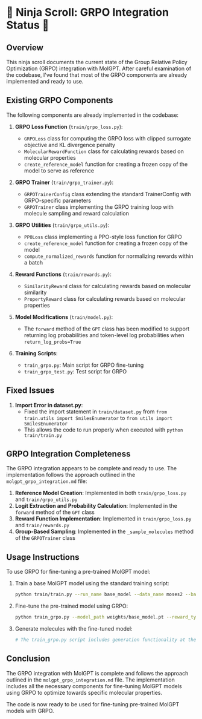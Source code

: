 # 🥷 Ninja Scroll: GRPO Integration Status 🥷

## Overview

This ninja scroll documents the current state of the Group Relative Policy Optimization (GRPO) integration with MolGPT. After careful examination of the codebase, I've found that most of the GRPO components are already implemented and ready to use.

## Existing GRPO Components

The following components are already implemented in the codebase:

1. **GRPO Loss Function** (`train/grpo_loss.py`):
   - `GRPOLoss` class for computing the GRPO loss with clipped surrogate objective and KL divergence penalty
   - `MolecularRewardFunction` class for calculating rewards based on molecular properties
   - `create_reference_model` function for creating a frozen copy of the model to serve as reference

2. **GRPO Trainer** (`train/grpo_trainer.py`):
   - `GRPOTrainerConfig` class extending the standard TrainerConfig with GRPO-specific parameters
   - `GRPOTrainer` class implementing the GRPO training loop with molecule sampling and reward calculation

3. **GRPO Utilities** (`train/grpo_utils.py`):
   - `PPOLoss` class implementing a PPO-style loss function for GRPO
   - `create_reference_model` function for creating a frozen copy of the model
   - `compute_normalized_rewards` function for normalizing rewards within a batch

4. **Reward Functions** (`train/rewards.py`):
   - `SimilarityReward` class for calculating rewards based on molecular similarity
   - `PropertyReward` class for calculating rewards based on molecular properties

5. **Model Modifications** (`train/model.py`):
   - The `forward` method of the `GPT` class has been modified to support returning log probabilities and token-level log probabilities when `return_log_probs=True`

6. **Training Scripts**:
   - `train_grpo.py`: Main script for GRPO fine-tuning
   - `train_grpo_test.py`: Test script for GRPO

## Fixed Issues

1. **Import Error in dataset.py**:
   - Fixed the import statement in `train/dataset.py` from `from train.utils import SmilesEnumerator` to `from utils import SmilesEnumerator`
   - This allows the code to run properly when executed with `python train/train.py`

## GRPO Integration Completeness

The GRPO integration appears to be complete and ready to use. The implementation follows the approach outlined in the `molgpt_grpo_integration.md` file:

1. **Reference Model Creation**: Implemented in both `train/grpo_loss.py` and `train/grpo_utils.py`
2. **Logit Extraction and Probability Calculation**: Implemented in the `forward` method of the `GPT` class
3. **Reward Function Implementation**: Implemented in `train/grpo_loss.py` and `train/rewards.py`
4. **Group-Based Sampling**: Implemented in the `_sample_molecules` method of the `GRPOTrainer` class

## Usage Instructions

To use GRPO for fine-tuning a pre-trained MolGPT model:

1. Train a base MolGPT model using the standard training script:
   ```bash
   python train/train.py --run_name base_model --data_name moses2 --batch_size 384 --max_epochs 10
   ```

2. Fine-tune the pre-trained model using GRPO:
   ```bash
   python train_grpo.py --model_path weights/base_model.pt --reward_type qed --max_epochs 5
   ```

3. Generate molecules with the fine-tuned model:
   ```bash
   # The train_grpo.py script includes generation functionality at the end
   ```

## Conclusion

The GRPO integration with MolGPT is complete and follows the approach outlined in the `molgpt_grpo_integration.md` file. The implementation includes all the necessary components for fine-tuning MolGPT models using GRPO to optimize towards specific molecular properties.

The code is now ready to be used for fine-tuning pre-trained MolGPT models with GRPO.